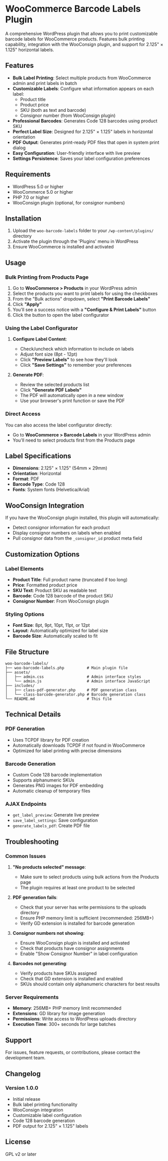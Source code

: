 # WooCommerce Barcode Labels Plugin

A comprehensive WordPress plugin that allows you to print customizable barcode labels for WooCommerce products. Features bulk printing capability, integration with the WooConsign plugin, and support for 2.125" × 1.125" horizontal labels.

## Features

- **Bulk Label Printing**: Select multiple products from WooCommerce admin and print labels in batch
- **Customizable Labels**: Configure what information appears on each label:
  - Product title
  - Product price
  - SKU (both as text and barcode)
  - Consignor number (from WooConsign plugin)
- **Professional Barcodes**: Generates Code 128 barcodes using product SKU
- **Perfect Label Size**: Designed for 2.125" × 1.125" labels in horizontal orientation
- **PDF Output**: Generates print-ready PDF files that open in system print dialog
- **Easy Configuration**: User-friendly interface with live preview
- **Settings Persistence**: Saves your label configuration preferences

## Requirements

- WordPress 5.0 or higher
- WooCommerce 5.0 or higher
- PHP 7.0 or higher
- WooConsign plugin (optional, for consignor numbers)

## Installation

1. Upload the `woo-barcode-labels` folder to your `/wp-content/plugins/` directory
2. Activate the plugin through the 'Plugins' menu in WordPress
3. Ensure WooCommerce is installed and activated

## Usage

### Bulk Printing from Products Page

1. Go to **WooCommerce > Products** in your WordPress admin
2. Select the products you want to print labels for using the checkboxes
3. From the "Bulk actions" dropdown, select **"Print Barcode Labels"**
4. Click **"Apply"**
5. You'll see a success notice with a **"Configure & Print Labels"** button
6. Click the button to open the label configurator

### Using the Label Configurator

1. **Configure Label Content**:
   - Check/uncheck which information to include on labels
   - Adjust font size (8pt - 12pt)
   - Click **"Preview Labels"** to see how they'll look
   - Click **"Save Settings"** to remember your preferences

2. **Generate PDF**:
   - Review the selected products list
   - Click **"Generate PDF Labels"**
   - The PDF will automatically open in a new window
   - Use your browser's print function or save the PDF

### Direct Access

You can also access the label configurator directly:
- Go to **WooCommerce > Barcode Labels** in your WordPress admin
- You'll need to select products first from the Products page

## Label Specifications

- **Dimensions**: 2.125" × 1.125" (54mm × 29mm)
- **Orientation**: Horizontal
- **Format**: PDF
- **Barcode Type**: Code 128
- **Fonts**: System fonts (Helvetica/Arial)

## WooConsign Integration

If you have the WooConsign plugin installed, this plugin will automatically:
- Detect consignor information for each product
- Display consignor numbers on labels when enabled
- Pull consignor data from the `_consignor_id` product meta field

## Customization Options

### Label Elements
- **Product Title**: Full product name (truncated if too long)
- **Price**: Formatted product price
- **SKU Text**: Product SKU as readable text
- **Barcode**: Code 128 barcode of the product SKU
- **Consignor Number**: From WooConsign plugin

### Styling Options
- **Font Size**: 8pt, 9pt, 10pt, 11pt, or 12pt
- **Layout**: Automatically optimized for label size
- **Barcode Size**: Automatically scaled to fit

## File Structure

```
woo-barcode-labels/
├── woo-barcode-labels.php          # Main plugin file
├── assets/
│   ├── admin.css                   # Admin interface styles
│   └── admin.js                    # Admin interface JavaScript
├── includes/
│   ├── class-pdf-generator.php     # PDF generation class
│   └── class-barcode-generator.php # Barcode generation class
└── README.md                       # This file
```

## Technical Details

### PDF Generation
- Uses TCPDF library for PDF creation
- Automatically downloads TCPDF if not found in WooCommerce
- Optimized for label printing with precise dimensions

### Barcode Generation
- Custom Code 128 barcode implementation
- Supports alphanumeric SKUs
- Generates PNG images for PDF embedding
- Automatic cleanup of temporary files

### AJAX Endpoints
- `get_label_preview`: Generate live preview
- `save_label_settings`: Save configuration
- `generate_labels_pdf`: Create PDF file

## Troubleshooting

### Common Issues

1. **"No products selected" message**:
   - Make sure to select products using bulk actions from the Products page
   - The plugin requires at least one product to be selected

2. **PDF generation fails**:
   - Check that your server has write permissions to the uploads directory
   - Ensure PHP memory limit is sufficient (recommended: 256MB+)
   - Verify GD extension is installed for barcode generation

3. **Consignor numbers not showing**:
   - Ensure WooConsign plugin is installed and activated
   - Check that products have consignor assignments
   - Enable "Show Consignor Number" in label configuration

4. **Barcodes not generating**:
   - Verify products have SKUs assigned
   - Check that GD extension is installed and enabled
   - SKUs should contain only alphanumeric characters for best results

### Server Requirements
- **Memory**: 256MB+ PHP memory limit recommended
- **Extensions**: GD library for image generation
- **Permissions**: Write access to WordPress uploads directory
- **Execution Time**: 300+ seconds for large batches

## Support

For issues, feature requests, or contributions, please contact the development team.

## Changelog

### Version 1.0.0
- Initial release
- Bulk label printing functionality
- WooConsign integration
- Customizable label configuration
- Code 128 barcode generation
- PDF output for 2.125" × 1.125" labels

## License

GPL v2 or later